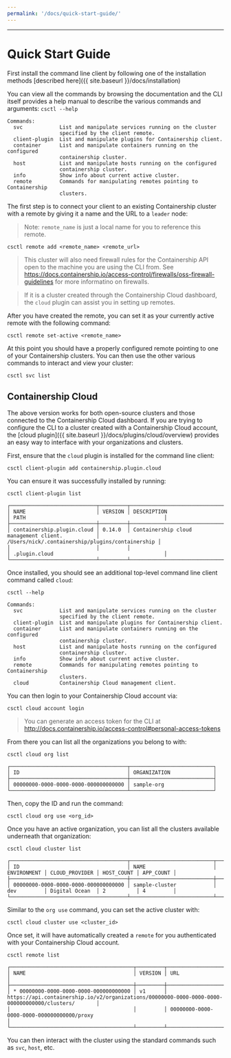 ```yaml
---
permalink: '/docs/quick-start-guide/'
---
```

---

# Quick Start Guide

First install the command line client by following one of the installation methods
[described here]({{ site.baseurl }}/docs/installation)

You can view all the commands by browsing the documentation and the CLI itself provides
a help manual to describe the various commands and arguments:
`csctl --help`

~~~
Commands:
  svc            List and manipulate services running on the cluster
                 specified by the client remote.
  client-plugin  List and manipulate plugins for Containership client.
  container      List and manipulate containers running on the configured
                 containership cluster.
  host           List and manipulate hosts running on the configured
                 containership cluster.
  info           Show info about current active cluster.
  remote         Commands for manipulating remotes pointing to Containership
                 clusters.
~~~

The first step is to connect your client to an existing Containership cluster with a remote by giving
it a name and the URL to a `leader` node:

> Note: `remote_name` is just a local name for you to reference this remote.

`csctl remote add <remote_name> <remote_url>`

> This cluster will also need firewall rules for the Containership API open to the machine you are using the CLI from.
See <https://docs.containership.io/access-control/firewalls/oss-firewall-guidelines> for more informatino on firewalls.

> If it is a cluster created through the Containership Cloud dashboard, the `cloud` plugin can assist you in setting up remotes.

After you have created the remote, you can set it as your currently active remote with the following command:

`csctl remote set-active <remote_name>`

At this point you should have a properly configured remote pointing to one of your Containership clusters. You can then
use the other various commands to interact and view your cluster:

`csctl svc list`

## Containership Cloud

The above version works for both open-source clusters and those connected to the Containership Cloud dashboard. If you are trying
to configure the CLI to a cluster created with a Containership Cloud account, the [cloud plugin]({{ site.baseurl }}/docs/plugins/cloud/overview)
provides an easy way to interface with your organizations and clusters.

First, ensure that the `cloud` plugin is installed for the command line client:

`csctl client-plugin add containership.plugin.cloud`

You can ensure it was successfully installed by running:

~~~
csctl client-plugin list

┌────────────────────────────┬─────────┬──────────────────────────────────────────────────┬──────────────────────────────────────────────────┐
│ NAME                       │ VERSION │ DESCRIPTION                                      │ PATH                                             │
├────────────────────────────┼─────────┼──────────────────────────────────────────────────┼──────────────────────────────────────────────────┤
│ containership.plugin.cloud │ 0.14.0  │ Containership cloud management client.           │ /Users/nick/.containership/plugins/containership │
│                            │         │                                                  │ .plugin.cloud                                    │
└────────────────────────────┴─────────┴──────────────────────────────────────────────────┴──────────────────────────────────────────────────┘
~~~

Once installed, you should see an additional top-level command line client command called `cloud`:

~~~
csctl --help

Commands:
  svc            List and manipulate services running on the cluster
                 specified by the client remote.
  client-plugin  List and manipulate plugins for Containership client.
  container      List and manipulate containers running on the configured
                 containership cluster.
  host           List and manipulate hosts running on the configured
                 containership cluster.
  info           Show info about current active cluster.
  remote         Commands for manipulating remotes pointing to Containership
                 clusters.
  cloud          Containership Cloud management client.
~~~

You can then login to your Containership Cloud account via:

`csctl cloud account login`

> You can generate an access token for the CLI at <http://docs.containership.io/access-control#personal-access-tokens>

From there you can list all the organizations you belong to with:

~~~
csctl cloud org list

┌──────────────────────────────────────┬───────────────────────────┐
│ ID                                   │ ORGANIZATION              │
├──────────────────────────────────────┼───────────────────────────┤
│ 00000000-0000-0000-0000-000000000000 │ sample-org                │
└──────────────────────────────────────┴───────────────────────────┘
~~~

Then, copy the ID and run the command:

`csctl cloud org use <org_id>`

Once you have an active organization, you can list all the clusters available underneath that organization:

~~~
csctl cloud cluster list

┌──────────────────────────────────────┬───────────────────────────┬─────────────┬────────────────┬────────────┬───────────┐
│ ID                                   │ NAME                      │ ENVIRONMENT │ CLOUD_PROVIDER │ HOST_COUNT │ APP_COUNT │
├──────────────────────────────────────┼───────────────────────────┼─────────────┼────────────────┼────────────┼───────────┤
│ 00000000-0000-0000-0000-000000000000 │ sample-cluster            │ dev         │ Digital Ocean  │ 2          │ 4         │
└──────────────────────────────────────┴───────────────────────────┴─────────────┴────────────────┴────────────┴───────────┘
~~~

Similar to the `org use` command, you can set the active cluster with:

`csctl cloud cluster use <cluster_id>`

Once set, it will have automatically created a `remote` for you authenticated with your Containership Cloud account.

~~~
csctl remote list

┌────────────────────────────────────────┬─────────┬────────────────────────────────────────────────────────────────────────────────────────────────────┐
│ NAME                                   │ VERSION │ URL                                                                                                │
├────────────────────────────────────────┼─────────┼────────────────────────────────────────────────────────────────────────────────────────────────────┤
│ * 00000000-0000-0000-0000-000000000000 │ v1      │ https://api.containership.io/v2/organizations/00000000-0000-0000-0000-000000000000/clusters/       │
│                                        │         │ 00000000-0000-0000-0000-000000000000/proxy                                                         │
└────────────────────────────────────────┴─────────┴────────────────────────────────────────────────────────────────────────────────────────────────────┘
~~~

You can then interact with the cluster using the standard commands such as `svc`, `host`, etc.
